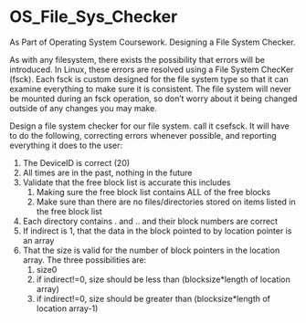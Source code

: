 # OS_File_Sys_Checker
As Part of Operating System Coursework. Designing a File System Checker. 


As with any filesystem, there exists the possibility that errors will be introduced.  In Linux, these errors are resolved using a File System ChecKer (fsck).  Each fsck is custom designed for the file system type so that it can examine everything to make sure it is consistent.  The file system will never be mounted during an fsck operation, so don’t worry about it being changed outside of any changes you may make.

Design a file system checker for our file system. call it csefsck. It will have to do the following, correcting errors whenever possible, and reporting everything it does to the user:

1.	The DeviceID is correct (20)
2.	All times are in the past, nothing in the future
3.	Validate that the free block list is accurate this includes
    1.	Making sure the free block list contains ALL of the free blocks
    2.	Make sure than there are no files/directories stored on items listed in the free block list
4.	Each directory contains . and .. and their block numbers are correct
5.	If indirect is 1, that the data in the block pointed to by location pointer is an array
6.	That the size is valid for the number of block pointers in the location array. The three possibilities are:
    1.	size<blocksize  should have indirect=0 and size>0
    2.	if indirect!=0, size should be less than (blocksize*length of location array)
    3.	if indirect!=0, size should be greater than (blocksize*length of location array-1)
    
